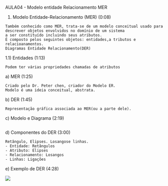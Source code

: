 AULA04 - Modelo entidade Relacionamento MER

1) Modelo Entidade-Relacionamento (MER) (0:08)

```
Também conhecido como MER, trata-se de um modelo conceitual usado para descrever objetos envolvidos no domínio de um sistema 
a ser constituído incluindo seus atributos.
É composto pelos seguintes objetos: entidades,a tributos e relacioanamentos.
Diagramas Entidade Relacionamento(DER)
```

1.1) Entidades (1:13)
```
Podem ter várias propriedades chamadas de atributos
```

a) MER (1:25)
```
Criado pelo Dr. Peter chen, criador do Modelo ER.
Modelo é uma ideia conceitual, abstrata.
```

b) DER (1:45)
```
Representação gráfica associada ao MER(ou a parte dele).
```
c) Modelo e Diagrama (2:19)
```

```
d) Componentes do DER (3:00)
```
Retângulo, Elipses. Losangose linhas.
- Entidade: Retângulos
- Atributo: Elipses
- Relacionamento: Losangos
- Linhas: Ligações
```
e) Exemplo de DER (4:28)

![](https://quantum2013.files.wordpress.com/2013/08/der-por-enquanto1.jpg?w=584&h=264)

```

```

